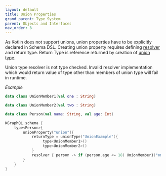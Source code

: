```yaml
---
layout: default
title: Union Properties
grand_parent: Type System
parent: Objects and Interfaces
nav_order: 3
---
```


As Kotlin does not support unions, union properties have to be explicitly declared in Schema DSL. Creating union property requires defining [resolver]({{site.baseurl}}creating-schema/resolver) and return type. Return Type is reference returned by creation of [union type]({{site.baseurl}}creating-schema/type-system/unions).

Union type resolver is not type checked. Invalid resolver implementation which would return value of type other than members of union type will fail in runtime.

*Example*

```kotlin
data class UnionMember1(val one : String)

data class UnionMember2(val two : String)

data class Person(val name: String, val age: Int)

KGraphQL.schema {
    type<Person>{
        unionProperty("union"){
            returnType = unionType("UnionExample"){
                 type<UnionMember1>()
                 type<UnionMember2>()
            }
            resolver { person -> if (person.age <= 18) UnionMember1("one") else UnionMember2("two") }
        }
    }
}
```
